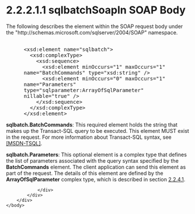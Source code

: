 <html dir="LTR" xmlns:mshelp="http://msdn.microsoft.com/mshelp" xmlns:ddue="http://ddue.schemas.microsoft.com/authoring/2003/5" xmlns:xlink="http://www.w3.org/1999/xlink" xmlns:tool="http://www.microsoft.com/tooltip">
    <head>
        <meta http-equiv="Content-Type" content="text/html; CHARSET=utf-8"></meta>
        <meta name="save" content="history"></meta>
        <title>2.2.2.1.1 sqlbatchSoapIn SOAP Body</title>
        <xml>
            <mshelp:toctitle title="2.2.2.1.1 sqlbatchSoapIn SOAP Body"></mshelp:toctitle>
            <mshelp:rltitle title="[MS-SSNWS]: sqlbatchSoapIn SOAP Body"></mshelp:rltitle>
            <mshelp:keyword index="A" term="5cddd6c9-3099-4aaf-8142-4485610f4506"></mshelp:keyword>
            <mshelp:attr name="DCSext.ContentType" value="open specification"></mshelp:attr>
            <mshelp:attr name="AssetID" value="5cddd6c9-3099-4aaf-8142-4485610f4506"></mshelp:attr>
            <mshelp:attr name="TopicType" value="kbRef"></mshelp:attr>
            <mshelp:attr name="DCSext.Title" value="[MS-SSNWS]: sqlbatchSoapIn SOAP Body" />
        </xml>
    </head>
    <body>
        <div id="header">
            <h1 class="heading">2.2.2.1.1 sqlbatchSoapIn SOAP Body</h1>
        </div>
        <div id="mainSection">
            <div id="mainBody">
                <div id="allHistory" class="saveHistory"></div>
                <div id="sectionSection0" class="section" name="collapseableSection">
                    

<p>The following describes the element within the SOAP request
body under the &quot;http://schemas.microsoft.com/sqlserver/2004/SOAP&quot;
namespace.</p>

<dl>
<dd>
<div><pre>  
 &lt;xsd:element name=&quot;sqlbatch&quot;&gt;
   &lt;xsd:complexType&gt;
     &lt;xsd:sequence&gt;
       &lt;xsd:element minOccurs=&quot;1&quot; maxOccurs=&quot;1&quot; 
 name=&quot;BatchCommands&quot; type=&quot;xsd:string&quot; /&gt;
       &lt;xsd:element minOccurs=&quot;0&quot; maxOccurs=&quot;1&quot; 
 name=&quot;Parameters&quot; 
 type=&quot;sqlparameter:ArrayOfSqlParameter&quot; 
 nillable=&quot;true&quot; /&gt;
     &lt;/xsd:sequence&gt;
   &lt;/xsd:complexType&gt;
 &lt;/xsd:element&gt;
</pre></div>
</dd></dl>

<p><b>sqlbatch.BatchCommands</b>: This required element
holds the string that makes up the Transact-SQL query to be executed. This
element MUST exist in the request. For more information about Transact-SQL
syntax, see <a href="https://go.microsoft.com/fwlink/?LinkId=90148">[MSDN-TSQL]</a>.</p>

<p><b>sqlbatch.Parameters</b>: This optional element is
a complex type that defines the list of parameters associated with the query
syntax specified by the <b>BatchCommands</b> element. The client application
can send this element as part of the request. The details of this element are
defined by the <b>ArrayOfSqlParameter</b> complex type, which is described in
section <a href="9b1432a7-4b6a-4db5-9d29-dfc6a2bf2ef6.html">2.2.4.1</a>.</p>


                </div>
            </div>
        </div>
    </body>
</html>